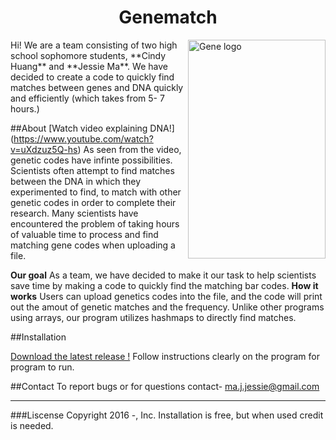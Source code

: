 <h1> <center> Genematch </center> </h1>
<img src="http://bestanimations.com/Science/Biology/DNA/dna-rna-double-helix-rotating-animation-17.gif"
8	 height= 350 width= 220 alt="Gene logo" title="Genematch" align="right" />
Hi! We are a team consisting of two high school sophomore students, **Cindy Huang** and **Jessie Ma**. 
We have decided to create a code to quickly find matches between genes and DNA quickly and efficiently (which takes from 5- 7 hours.)




##About 
[Watch video explaining DNA!] (https://www.youtube.com/watch?v=uXdzuz5Q-hs)
As seen from the video, genetic codes have infinte possibilities. Scientists often attempt to find matches between the DNA in which they experimented to find, to match with other genetic codes in order to complete their research.
Many scientists have encountered the problem of taking hours of valuable time to process and find matching gene codes when uploading a file.

**Our goal** 
As a team, we have decided to make it our task to help scientists save time by making a code to quickly find the matching bar codes.
**How it works**
Users can upload genetics codes into the file, and the code will print out the amout of genetic matches and the frequency. 
Unlike other programs using arrays, our program utilizes hashmaps to directly find matches.

##Installation

[Download the latest release !](https://github.com/)
Follow instructions clearly on the program for program to run.



##Contact
To report bugs or for questions contact-
ma.j.jessie@gmail.com 

---

###Liscense
Copyright 2016 -, Inc.
Installation is free, but when used credit is needed.
